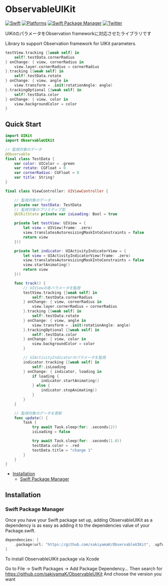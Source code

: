 # ObservableUIKit

[![Swift](https://img.shields.io/badge/Swift-5-orange?style=flat-square)](https://img.shields.io/badge/Swift-5-Orange?style=flat-square)
[![Platforms](https://img.shields.io/badge/Platforms-iOS_-yellowgreen?style=flat-square)](https://img.shields.io/badge/Platforms-iOS_-yellowgreen?style=flat-square)
[![Swift Package Manager](https://img.shields.io/badge/Swift_Package_Manager-compatible-orange?style=flat-square)](https://img.shields.io/badge/Swift_Package_Manager-compatible-orange?style=flat-square)
[![Twitter](https://img.shields.io/badge/twitter-@sakiyamaK-blue.svg?style=flat-square)](https://twitter.com/sakiyamaK)

UIKitのパラメータをObservation frameworkに対応させたライブラリです

Library to support Observation framework for UIKit parameters.


```swift
testView.tracking {[weak self] in
    self?.testData.cornerRadius
} onChange: { view, cornerRadius in
    view.layer.cornerRadius = cornerRadius
}.tracking {[weak self] in
    self?.testData.rotate
} onChange: { view, angle in
    view.transform = .init(rotationAngle: angle)
}.trackingOptional {[weak self] in
    self?.testData.color
} onChange: { view, color in
    view.backgroundColor = color
}
```


## Quick Start

```swift
import UIKit
import ObservableUIKit

// 監視対象のデータ
@Observable
final class TestData {
    var color: UIColor = .green
    var rotate: CGFloat = 0
    var cornerRadius: CGFloat = 0
    var title: String?
}

final class ViewController: UIViewController {

    // 監視対象のデータ
    private var testData: TestData
    // 監視対象のプリミティブ型
    @UIKitState private var isLoading: Bool = true

    private let testView: UIView = {
        let view = UIView(frame: .zero)
        view.translatesAutoresizingMaskIntoConstraints = false
        return view
    }()

    private let indicator: UIActivityIndicatorView = {
        let view = UIActivityIndicatorView(frame: .zero)
        view.translatesAutoresizingMaskIntoConstraints = false
        view.startAnimating()
        return view
    }()

    func track() {
        // UIViewの各パラメータを監視
        testView.tracking {[weak self] in
            self!.testData.cornerRadius
        } onChange: { view, cornerRadius in
            view.layer.cornerRadius = cornerRadius
        }.tracking {[weak self] in
            self!.testData.rotate
        } onChange: { view, angle in
            view.transform = .init(rotationAngle: angle)
        }.trackingOptional {[weak self] in
            self!.testData.color
        } onChange: { view, color in
            view.backgroundColor = color
        }

        // UIActivityIndicatorのパラメータを監視
        indicator.tracking {[weak self] in
            self!.isLoading
        } onChange: { indicator, loading in
            if loading {
                indicator.startAnimating()
            } else {
                indicator.stopAnimating()
            }
        }
    }

    // 監視対象のデータを更新
    func update() {
        Task {
            try await Task.sleep(for: .seconds(2))
            isLoading = false

            try await Task.sleep(for: .seconds(1.0))
            testData.color = .red
            testData.title = "change 1"
        }
    }
}

```

* [Installation](#installation)
  * [Swift Package Manager](#swift-package-manager)

## Installation

### Swift Package Manager

Once you have your Swift package set up, adding ObservableUIKit as a dependency is as easy as adding it to the dependencies value of your Package.swift.

```swift
dependencies: [
    .package(url: "https://github.com/sakiyamaK/ObservableUIKit", .upToNextMajor(from: "3.0.0"))
]
```

To install ObservableUIKit package via Xcode

Go to File -> Swift Packages -> Add Package Dependency...
Then search for https://github.com/sakiyamaK/ObservableUIKit
And choose the version you want